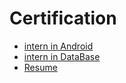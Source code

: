 # Certification
- [intern in Android](https://github.com/kisun-sah/Achivment/blob/main/Android-dev.jpg)
- [intern in DataBase](https://github.com/kisun-sah/Achivment/blob/main/DataBase.jpg)
- [Resume](https://github.com/kisun-sah/Achivment/blob/main/Resume.jpg)
